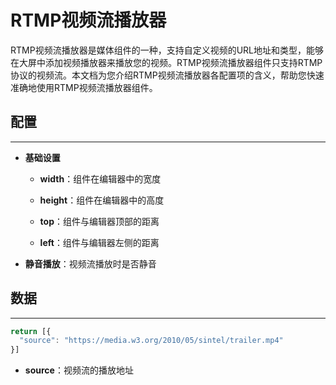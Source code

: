 # RTMP视频流播放器

RTMP视频流播放器是媒体组件的一种，支持自定义视频的URL地址和类型，能够在大屏中添加视频播放器来播放您的视频。RTMP视频流播放器组件只支持RTMP协议的视频流。本文档为您介绍RTMP视频流播放器各配置项的含义，帮助您快速准确地使用RTMP视频流播放器组件。




## 配置

---

- **基础设置**

    - **width**：组件在编辑器中的宽度

    - **height**：组件在编辑器中的高度

    - **top**：组件与编辑器顶部的距离

    - **left**：组件与编辑器左侧的距离


- **静音播放**：视频流播放时是否静音


## 数据

---



```javascript
return [{
  "source": "https://media.w3.org/2010/05/sintel/trailer.mp4"
}]
```

- **source**：视频流的播放地址